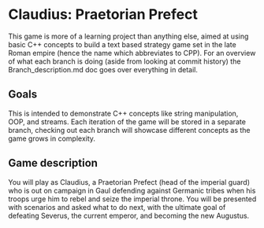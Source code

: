 # Claudius: Praetorian Prefect

This game is more of a learning project than anything else, aimed at using basic C++ concepts to build a text based strategy game set in the late Roman empire (hence the name which abbreviates to CPP). For an overview of what each branch is doing (aside from looking at commit history) the Branch_description.md doc goes over everything in detail.

## Goals
This is intended to demonstrate C++ concepts like string manipulation, OOP, and streams. Each iteration of the game will be stored in a separate branch, checking out each branch will showcase different concepts as the game grows in complexity.

## Game description
You will play as Claudius, a Praetorian Prefect (head of the imperial guard) who is out on campaign in Gaul defending against Germanic tribes when his troops urge him to rebel and seize the imperial throne. You will be presented with scenarios and asked what to do next, with the ultimate goal of defeating Severus, the current emperor, and becoming the new Augustus. 
